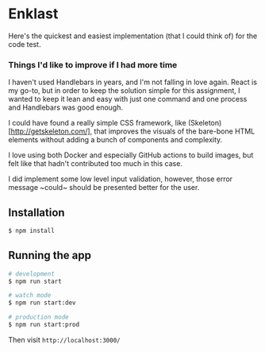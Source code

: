 # Enklast
Here's the quickest and easiest implementation (that I could think of) for the code test.

### Things I'd like to improve if I had more time
I haven't used Handlebars in years, and I'm not falling in love again. React is my go-to, but in order to keep the solution simple for this assignment, I wanted to keep it lean and easy with just one command and one process and Handlebars was good enough.

I could have found a really simple CSS framework, like (Skeleton)[http://getskeleton.com/], that improves the visuals of the bare-bone HTML elements without adding a bunch of components and complexity.

I love using both Docker and especially GitHub actions to build images, but felt like that hadn't contributed too much in this case.

I did implement some low level input validation, however, those error message ~could~ should be presented better for the user.

## Installation

```bash
$ npm install
```

## Running the app

```bash
# development
$ npm run start

# watch mode
$ npm run start:dev

# production mode
$ npm run start:prod
```

Then visit `http://localhost:3000/`

